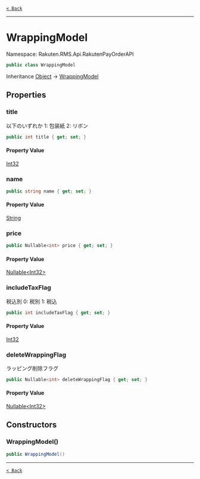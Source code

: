 [`< Back`](./)

---

# WrappingModel

Namespace: Rakuten.RMS.Api.RakutenPayOrderAPI

```csharp
public class WrappingModel
```

Inheritance [Object](https://docs.microsoft.com/en-us/dotnet/api/system.object) → [WrappingModel](./rakuten.rms.api.rakutenpayorderapi.wrappingmodel)

## Properties

### **title**

以下のいずれか
 1: 包装紙
 2: リボン

```csharp
public int title { get; set; }
```

#### Property Value

[Int32](https://docs.microsoft.com/en-us/dotnet/api/system.int32)<br>

### **name**

```csharp
public string name { get; set; }
```

#### Property Value

[String](https://docs.microsoft.com/en-us/dotnet/api/system.string)<br>

### **price**

```csharp
public Nullable<int> price { get; set; }
```

#### Property Value

[Nullable&lt;Int32&gt;](https://docs.microsoft.com/en-us/dotnet/api/system.nullable-1)<br>

### **includeTaxFlag**

税込別
 0: 税別
 1: 税込

```csharp
public int includeTaxFlag { get; set; }
```

#### Property Value

[Int32](https://docs.microsoft.com/en-us/dotnet/api/system.int32)<br>

### **deleteWrappingFlag**

ラッピング削除フラグ

```csharp
public Nullable<int> deleteWrappingFlag { get; set; }
```

#### Property Value

[Nullable&lt;Int32&gt;](https://docs.microsoft.com/en-us/dotnet/api/system.nullable-1)<br>

## Constructors

### **WrappingModel()**

```csharp
public WrappingModel()
```

---

[`< Back`](./)
